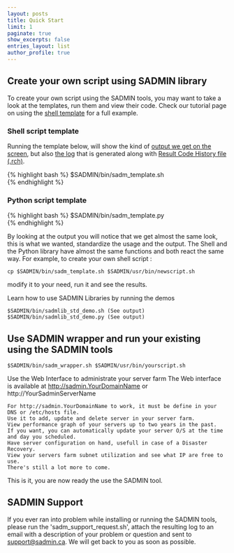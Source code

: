 ```yaml
---
layout: posts
title: Quick Start
limit: 1
paginate: true
show_excerpts: false
entries_layout: list
author_profile: true
---
```


## Create your own script using SADMIN library
To create your own script using the SADMIN tools, you may want to take a look at the templates, run them and view their code.
Check our tutorial page on using the [shell template](/_pages/man/sadm-template-sh) for a full example.

### Shell script template

Running the template below, will show the kind of [output we get on the screen](/assets/img/cmdline/sadm_template_output_screen.png), but also [the log](/assets/img/cmdline/sadm_template_output_log.png) that is generated along with [Result Code History file (.rch)](/assets/img/cmdline/sadm_template_output_rch.png).

{% highlight bash %}
$SADMIN/bin/sadm_template.sh   
{% endhighlight %} 


### Python script template

{% highlight bash %}
$SADMIN/bin/sadm_template.py   
{% endhighlight %} 


By looking at the output you will notice that we get almost the same look, this is what we wanted, standardize the usage and the output. The Shell and the Python library have almost the same functions and both react the same way.
For example, to create your own shell script :

    cp $SADMIN/bin/sadm_template.sh $SADMIN/usr/bin/newscript.sh

modify it to your need, run it and see the results.


Learn how to use SADMIN Libraries by running the demos

    $SADMIN/bin/sadmlib_std_demo.sh (See output)
    $SADMIN/bin/sadmlib_std_demo.py (See output)


## Use SADMIN wrapper and run your existing using the SADMIN tools

    $SADMIN/bin/sadm_wrapper.sh $SADMIN/usr/bin/yourscript.sh


Use the Web Interface to administrate your server farm
The Web interface is available at http://sadmin.YourDomainName or http://YourSadminServerName

    For http://sadmin.YourDomainName to work, it must be define in your DNS or /etc/hosts file.
    Use it to add, update and delete server in your server farm.
    View performance graph of your servers up to two years in the past.
    If you want, you can automatically update your server O/S at the time and day you scheduled.
    Have server configuration on hand, usefull in case of a Disaster Recovery.
    View your servers farm subnet utilization and see what IP are free to use.
    There's still a lot more to come.

This is it, you are now ready the use the SADMIN tool.

## SADMIN Support
If you ever ran into problem while installing or running the SADMIN tools, please run the 'sadm_support_request.sh', attach the resulting log to an email with a description of your problem or question and sent to support@sadmin.ca. We will get back to you as soon as possible. 
